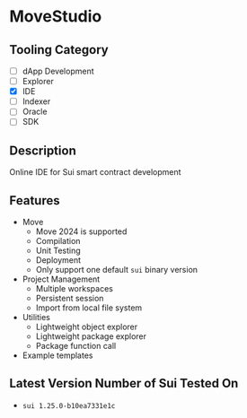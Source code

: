 # MoveStudio

## Tooling Category

- [ ] dApp Development
- [ ] Explorer
- [x] IDE
- [ ] Indexer
- [ ] Oracle
- [ ] SDK

## Description

Online IDE for Sui smart contract development

## Features
- Move
    - Move 2024 is supported
    - Compilation
    - Unit Testing
    - Deployment
    - Only support one default `sui` binary version
- Project Management
    - Multiple workspaces
    - Persistent session
    - Import from local file system
- Utilities
    - Lightweight object explorer
    - Lightweight package explorer
    - Package function call
- Example templates

## Latest Version Number of Sui Tested On

- `sui 1.25.0-b10ea7331e1c`